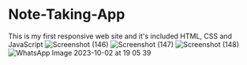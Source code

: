 # Note-Taking-App
This is my first responsive web site and it's included HTML, CSS and JavaScript
![Screenshot (146)](https://github.com/Shehan-Amarasinghe/Note-Taking-App/assets/141644101/effa5b6f-67ef-44c6-ad00-3658db023ff6)
![Screenshot (147)](https://github.com/Shehan-Amarasinghe/Note-Taking-App/assets/141644101/ca6ef1d7-16aa-4902-94d6-8f708090a53a)
![Screenshot (148)](https://github.com/Shehan-Amarasinghe/Note-Taking-App/assets/141644101/8ad8ad26-5138-48df-bdd3-95d53f838185)
![WhatsApp Image 2023-10-02 at 19 05 39](https://github.com/Shehan-Amarasinghe/Note-Taking-App/assets/141644101/32cfbd89-70a7-49a3-b80c-0400cff724ef)
